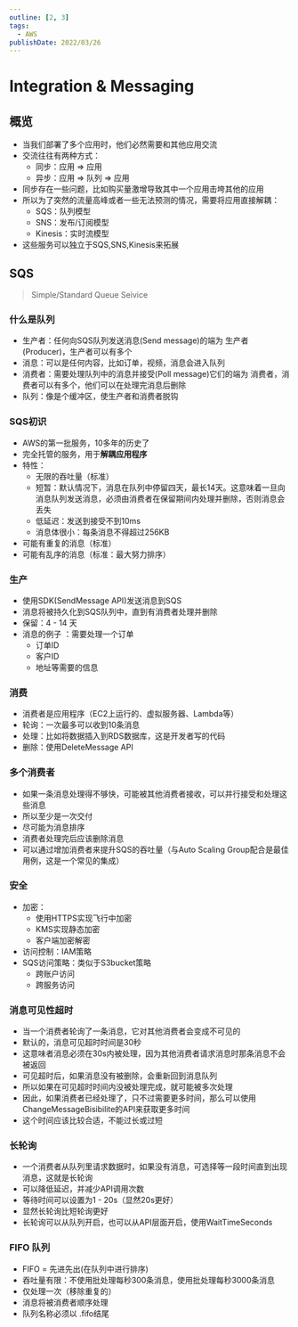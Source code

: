```yaml
---
outline: [2, 3]
tags: 
  - AWS
publishDate: 2022/03/26
---
```


# Integration & Messaging

## 概览

- 当我们部署了多个应用时，他们必然需要和其他应用交流
- 交流往往有两种方式：
    - 同步：应用 => 应用
    - 异步：应用 => 队列 => 应用
- 同步存在一些问题，比如购买量激增导致其中一个应用击垮其他的应用
- 所以为了突然的流量高峰或者一些无法预测的情况，需要将应用直接解耦：
    - SQS：队列模型
    - SNS：发布/订阅模型
    - Kinesis：实时流模型
- 这些服务可以独立于SQS,SNS,Kinesis来拓展

## SQS

> Simple/Standard Queue Seivice
> 

### 什么是队列

- 生产者：任何向SQS队列发送消息(Send message)的端为 生产者(Producer)，生产者可以有多个
- 消息：可以是任何内容，比如订单，视频，消息会进入队列
- 消费者：需要处理队列中的消息并接受(Poll message)它们的端为 消费者，消费者可以有多个，他们可以在处理完消息后删除
- 队列：像是个缓冲区，使生产者和消费者脱钩

### SQS初识

- AWS的第一批服务，10多年的历史了
- 完全托管的服务，用于**解耦应用程序**
- 特性：
    - 无限的吞吐量（标准）
    - 短暂：默认情况下，消息在队列中停留四天，最长14天。这意味着一旦向消息队列发送消息，必须由消费者在保留期间内处理并删除，否则消息会丢失
    - 低延迟：发送到接受不到10ms
    - 消息体很小：每条消息不得超过256KB
- 可能有重复的消息（标准）
- 可能有乱序的消息（标准：最大努力排序）

### 生产

- 使用SDK(SendMessage API)发送消息到SQS
- 消息将被持久化到SQS队列中，直到有消费者处理并删除
- 保留：4 - 14 天
- 消息的例子 ：需要处理一个订单
    - 订单ID
    - 客户ID
    - 地址等需要的信息

### 消费

- 消费者是应用程序（EC2上运行的、虚拟服务器、Lambda等）
- 轮询：一次最多可以收到10条消息
- 处理：比如将数据插入到RDS数据库，这是开发者写的代码
- 删除：使用DeleteMessage API

### 多个消费者

- 如果一条消息处理得不够快，可能被其他消费者接收，可以并行接受和处理这些消息
- 所以至少是一次交付
- 尽可能为消息排序
- 消费者处理完后应该删除消息
- 可以通过增加消费者来提升SQS的吞吐量（与Auto Scaling Group配合是最佳用例，这是一个常见的集成）

### 安全

- 加密：
    - 使用HTTPS实现飞行中加密
    - KMS实现静态加密
    - 客户端加密解密
- 访问控制：IAM策略
- SQS访问策略：类似于S3bucket策略
    - 跨账户访问
    - 跨服务访问

### 消息可见性超时

- 当一个消费者轮询了一条消息，它对其他消费者会变成不可见的
- 默认的，消息可见超时时间是30秒
- 这意味者消息必须在30s内被处理，因为其他消费者请求消息时那条消息不会被返回
- 可见超时后，如果消息没有被删除，会重新回到消息队列
- 所以如果在可见超时时间内没被处理完成，就可能被多次处理
- 因此，如果消费者已经处理了，只不过需要更多时间，那么可以使用ChangeMessageBisibilite的API来获取更多时间
- 这个时间应该比较合适，不能过长或过短

### 长轮询

- 一个消费者从队列里请求数据时，如果没有消息，可选择等一段时间直到出现消息，这就是长轮询
- 可以降低延迟，并减少API调用次数
- 等待时间可以设置为1 - 20s（显然20s更好）
- 显然长轮询比短轮询更好
- 长轮询可以从队列开启，也可以从API层面开启，使用WaitTimeSeconds

### FIFO 队列

- FIFO = 先进先出(在队列中进行排序)
- 吞吐量有限：不使用批处理每秒300条消息，使用批处理每秒3000条消息
- 仅处理一次（移除重复的）
- 消息将被消费者顺序处理
- 队列名称必须以 .fifo结尾